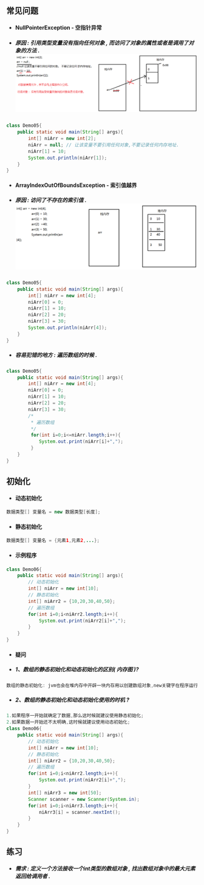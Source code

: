 ## 常见问题

* #### NullPointerException - 空指针异常
* ##### 原因 : 引用类型变量没有指向任何对象 , 而访问了对象的属性或者是调用了对象的方法 .![](/assets/数组出现空指针异常的原因分析.png)

```java
class Demo05{
    public static void main(String[] args){
        int[] niArr = new int[2];
        niArr = null; // 让该变量不要引用任何对象,不要记录任何内存地址.
        niArr[1] = 10;
        System.out.println(niArr[1]);
    }
}
```

* #### ArrayIndexOutOfBoundsException - 索引值越界
* ##### 原因 : 访问了不存在的索引值 .![](/assets/索引值越界.png)

```java
class Demo05{
    public static void main(String[] args){
        int[] niArr = new int[4];
        niArr[0] = 0;
        niArr[1] = 10;
        niArr[2] = 20;
        niArr[3] = 30;
        System.out.println(niArr[4]);
    }
}
```

* ##### 容易犯错的地方 : 遍历数组的时候 .

```java
class Demo05{
    public static void main(String[] args){
        int[] niArr = new int[4];
        niArr[0] = 0;
        niArr[1] = 10;
        niArr[2] = 20;
        niArr[3] = 30;
        /*
         * 遍历数组
         */
         for(int i=0;i<=niArr.length;i++){
            System.out.print(niArr[i]+",");
         }
    }
}
```

## 初始化

* #### 动态初始化

```java
数据类型[] 变量名 = new 数据类型[长度];
```

* #### 静态初始化

```java
数据类型[] 变量名 = {元素1,元素2,...};
```

* #### 示例程序

```java
class Demo06{
    public static void main(String[] args){
        // 动态初始化
        int[] niArr = new int[10];
        // 静态初始化
        int[] niArr2 = {10,20,30,40,50};
        // 遍历数组
        for(int i=0;i<niArr2.length;i++){
            System.out.print(niArr2[i]+",");
        }
    }
}
```

* #### 疑问
* ##### 1、数组的静态初始化和动态初始化的区别\( 内存图 \)?

```java
数组的静态初始化: jvm也会在堆内存中开辟一块内存用以创建数组对象,new关键字在程序运行的时候由jvm帮它添加;
```

* ##### 2、数组的静态初始化和动态初始化使用的时机 ?

```java
1.如果程序一开始就确定了数据,那么这时候就建议使用静态初始化;
2.如果数据一开始还不太明确,这时候就建议使用动态初始化;
class Demo06{
    public static void main(String[] args){
        // 动态初始化
        int[] niArr = new int[10];
        // 静态初始化
        int[] niArr2 = {10,20,30,40,50};
        // 遍历数组
        for(int i=0;i<niArr2.length;i++){
            System.out.print(niArr2[i]+",");
        }
        int[] niArr3 = new int[50];
        Scanner scanner = new Scanner(System.in);
        for(int i=0;i<niArr3.length;i++){
            niArr3[i] = scanner.nextInt();
        }
    }
}
```

## 练习

* ##### 需求 : 定义一个方法接收一个int类型的数组对象 , 找出数组对象中的最大元素返回给调用者 .

```java

```



